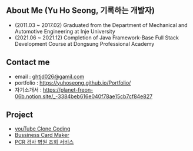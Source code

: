 ## About Me (Yu Ho Seong, 기록하는 개발자)



- (2011.03 ~ 2017.02) Graduated from the Department of  Mechanical and Automotive Engineering at Inje University
- (2021.06 ~ 2021.12) Completion of Java Framework-Base Full Stack Development Course at Dongsung Professional Academy

## Contact me

- email : ghtjd026@gamil.com
- portfolio : https://yuhoseong.github.io/Portfolio/
- 자기소개서 : https://planet-freon-06b.notion.site/_-3384beb616e040f78ae15cb7cf84e827

## Project

- [youTube Clone Coding](https://github.com/YuHoSeong/HoTube)
- [Bussiness Card Maker](https://github.com/YuHoSeong/business-card-maker-ts)
- [PCR 검사 병원 조회 서비스](https://github.com/YuHoSeong/PCRHospital-Boot-AWS)
